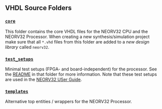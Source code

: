 ## VHDL Source Folders


### [`core`](https://github.com/stnolting/neorv32/tree/master/rtl/core)

This folder contains the core VHDL files for the NEORV32 CPU and the NEORV32 Processor.
When creating a new synthesis/simulation project make sure that all `*.vhd` files from this folder are added to a
*new design library* called `neorv32`.


### [`test_setups`](https://github.com/stnolting/neorv32/tree/master/rtl/test_setups`)

Minimal test setups (FPGA- and board-independent) for the processor. See the
[README](https://github.com/stnolting/neorv32/tree/master/rtl/test_setups`)
in that folder for more information. Note that these test setups are used in the
[NEORV32 USer Guide](https://stnolting.github.io/neorv32/ug).


### [`templates`](https://github.com/stnolting/neorv32/tree/master/rtl/templates)

Alternative top entities / wrappers for the NEORV32 Processor.
